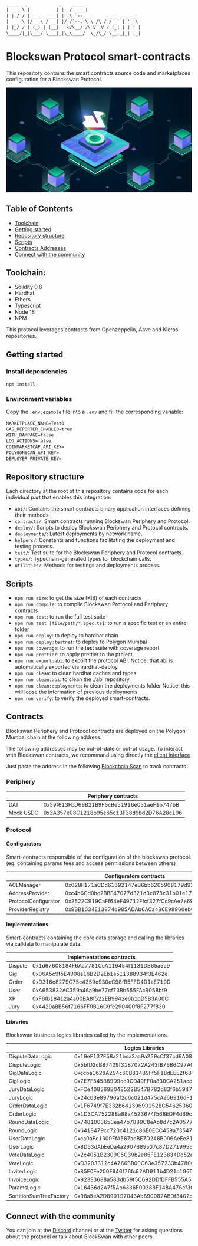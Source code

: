 ```
______ _            _    _____
| ___ \ |          | |  /  ___|
| |_/ / | ___   ___| | _\ `--.__      ____ _ _ __
| ___ \ |/ _ \ / __| |/ /`--. \ \ /\ / / _` | '_ \
| |_/ / | (_) | (__|   </\__/ /\ V  V / (_| | | | |
\____/|_|\___/ \___|_|\_\____/  \_/\_/ \__,_|_| |_|
```

# Blockswan Protocol smart-contracts

This repository contains the smart contracts source code and marketplaces configuration for a Blockswan Protocol.

<p align="center">
  <img src="assets/images/protocolAnimation.gif" alt="logo">
</p>

## Table of Contents

- [Toolchain](#toolchain)
- [Getting started](#getting-started)
- [Repository structure](#repository-structure)
- [Scripts](#scripts)
- [Contracts Addresses](#contracts)
- [Connect with the community](#connect_with_the_community)

## Toolchain:

* Solidity 0.8 
* Hardhat
* Ethers
* Typescript
* Node 18
* NPM

This protocol leverages contracts from Openzeppelin, Aave and Kleros repositories.

## Getting started

### Install dependencies

```shell
npm install  
```

### Environment variables

Copy the `.env.example` file into a `.env` and fill the corresponding variable:

```
MARKETPLACE_NAME=Test0
GAS_REPORTER_ENABLED=true
WITH_RAMPAGE=false
LOG_ACTIONS=false
COINMARKETCAP_API_KEY=
POLYGONSCAN_API_KEY=
DEPLOYER_PRIVATE_KEY=
```

## Repository structure

Each directory at the root of this repository contains code for each individual part that enables this integration:

* `abi/`: Contains the smart contracts binary application interfaces defining their methods.
* `contracts/`: Smart contracts running Blockswan Periphery and Protocol.
* `deploy/`: Scripts to deploy Blockswan Periphery and Protocol contracts.
* `deployments/`: Latest deployments by network name.
* `helpers/`: Constants and functions facilitating the deployment and testing process.
* `test/`: Test suite for the Blockswan Periphery and Protocol contracts.
* `types/`: Typechain-generated types for blockchain calls.
* `utilities/`: Methods for testings and deployments process. 

## Scripts

* `npm run size`: to get the size (KiB) of each contracts
* `npm run compile`: to compile Blockswan Protocol and Periphery contracts 
* `npm run test`: to run the full test suite
* `npm run test [file/path/*.spec.ts]`: to run a specific test or an entire folder
* `npm run deploy`: to deploy to hardhat chain
* `npm run deploy:testnet`: to deploy to Polygon Mumbai
* `npm run coverage`: to run the test suite with coverage report
* `npm run prettier`: to apply prettier to the project
* `npm run export:abi`: to export the protocol ABI.
    Notice: that abi is automatically exported via hardhat-deploy
* `npm run clean`: to clean hardhat caches and types
* `npm run clean:abi`: to clean the ./abi repository
* `npm run clean:deployments`: to clean the deployments folder
   Notice: this will loose the information of previous deployments
* `npm run verify`: to verify the deployed smart-contracts.


## Contracts

Blockswan Periphery and Protocol contracts are deployed on the Polygon Mumbai chain at the following address:

The following addresses may be out-of-date or out-of usage. To interact with Blockswan contracts, we recommand using directly the [client interface](https://testnet.blockswan.app)

Just paste the address in the following [Blockchain Scan](https://mumbai.polygonscan.com) to track contracts.

### Periphery 

|           | Periphery contracts                           |
| --------- | --------------------------------------------- |
| DAT       | 0x59f613FbD69B21B9F5cBe51916e031aeF1b747bB    |
| Mock USDC | 0x3A357e08C1218b95e65c13F38d9bd2D76A28c196    |

### Protocol

#### Configurators

Smart-contracts responsible of the configuration of the blockswan protocol. (eg: containing params fees and access permissions between others)

|                       | Configurators contracts                    |
| --------------------- | ------------------------------------------ |
| ACLManager            | 0x028F171aCDd61692147eB6bb6265908179d93754 |
| AddressProvider       | 0xc4b6Cd0bc2BBF47077d321d3c878c31b01e17aD5 |
| ProtocolConfigurator  | 0x2522C919CaFf64eF49712Ffcf327fCc9cAe7e692 |
| ProviderRegistry      | 0x9BB1034E13874d985ADAb6ACa4B6E98960eb68C2 |

#### Implementations

Smart-contracts containing the core data storage and calling the libraries via calldata to manipulate data.

|           | Implementations contracts                  |
| --------- | ------------------------------------------ |
| Dispute   | 0x1d67608184F6Aa7781CeA119454f1131DB65a5a9 |
| Gig       | 0x06A5c9f5E4908a16B2D2Eb1a511388934f3E462e |
| Order     | 0xD316c8279C75c4359c930eC98fB5FFD4D1aE719D |
| User      | 0xA653832AC359a46a9be77cf73Bb555FAc9058bf9 |
| XP        | 0xF6fb18412a4a00BA8f522EB9942e6b1bD5B3A00C |
| Jury      | 0x4429aBB56f7166FF9B16C9fe290400f8F277f830 |

#### Libraries

Blockswan business logics libraries called by the implementations.

|                           | Logics Libraries                              |
| ------------------------- | --------------------------------------------- |
| DisputeDataLogic          | 0x19eF137F58a21bda3aa9a259cCf37cd6A0859CA6    |
| DisputeLogic              | 0x5bfD2cB87429f3187072A243fB76B6C97A00E495    |
| GigDataLogic              | 0xccba1628A294c60B814B9Ff5F18dEEE2f6850eb4    |
| GigLogic                  | 0x7E7F545B89D9cc9CD49FF0a830CA251acdEBC887    |
| JuryDataLogic             | 0xFCe408569B048522B547B782d83f6b594709572E    |
| JuryLogic                 | 0x24c03e89796af2d6c021d475cAe56916dF15852C    |
| OrderDataLogic            | 0x1F6749f7E332b641396991528C54625360e1D78a    |
| OrderLogic                | 0x1D3CA752288a88a4523674f568EDF4dB9c97F053    |
| RoundDataLogic            | 0x7481003653ea47b7889C8eAb8d7c2A0577aFbd12    |
| RoundLogic                | 0x6418479cc723c4121c86E0ECC459a73547C932e1    |
| UserDataLogic             | 0xca0aBc1309FfA587adBE7D248B006AeEe81f2D8a    |
| UserLogic                 | 0x8D53dAbEeDa4a2907B89a07c87D2719956dc5770    |
| VoteDataLogic             | 0x2c4051B2309C5C39b2e85FE123834Dd52eFCf545    |
| VoteLogic                 | 0xD3203312c4A766BB00C63e357233b4780C2d815D    |
| InviterLogic              | 0x85F0Fe200F946f76fc92AD911b4D21c196D8b71B    |
| InvoiceLogic              | 0x923E3688a583db59f5C692DDfDFFB555A502a105    |
| ParamsLogic               | 0x16436d2A7f5Ab6336F00388F148A476cf3Cf31c8    |
| SortitionSumTreeFactory   | 0x98a5eA2D890197043Ab890082ABDf3402c50E0d9    |

## Connect with the community

You can join at the [Discord](https://discord.com/invite/JtUtDDP9yh) channel or at the [Twitter](https://twitter.com/BlockSwanHQ) for asking questions about the protocol or talk about BlockSwan with other peers.
